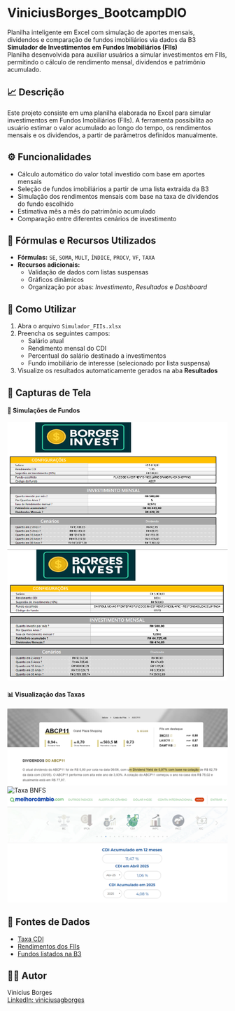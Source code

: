 # ViniciusBorges_BootcampDIO
Planilha inteligente em Excel com simulação de aportes mensais, dividendos e comparação de fundos imobiliários via dados da B3
**Simulador de Investimentos em Fundos Imobiliários (FIIs)**  
Planilha desenvolvida para auxiliar usuários a simular investimentos em FIIs, permitindo o cálculo de rendimento mensal, dividendos e patrimônio acumulado.

## 📈 Descrição

Este projeto consiste em uma planilha elaborada no Excel para simular investimentos em Fundos Imobiliários (FIIs). A ferramenta possibilita ao usuário estimar o valor acumulado ao longo do tempo, os rendimentos mensais e os dividendos, a partir de parâmetros definidos manualmente.

## ⚙️ Funcionalidades

- Cálculo automático do valor total investido com base em aportes mensais
- Seleção de fundos imobiliários a partir de uma lista extraída da B3
- Simulação dos rendimentos mensais com base na taxa de dividendos do fundo escolhido
- Estimativa mês a mês do patrimônio acumulado
- Comparação entre diferentes cenários de investimento

## 🧠 Fórmulas e Recursos Utilizados

- **Fórmulas:** `SE`, `SOMA`, `MULT`, `ÍNDICE`, `PROCV`, `VF`, `TAXA`
- **Recursos adicionais:**
  - Validação de dados com listas suspensas
  - Gráficos dinâmicos
  - Organização por abas: *Investimento*, *Resultados* e *Dashboard*

## 📝 Como Utilizar

1. Abra o arquivo `Simulador_FIIs.xlsx`
2. Preencha os seguintes campos:
   - Salário atual
   - Rendimento mensal do CDI
   - Percentual do salário destinado a investimentos
   - Fundo imobiliário de interesse (selecionado por lista suspensa)
3. Visualize os resultados automaticamente gerados na aba **Resultados**

## 📸 Capturas de Tela

#### 🧾 Simulações de Fundos

![Simulação ABCP](images/ABCP_planilha.png)  
![Simulação BNFS](images/BNFS_planilha.png)

#### 📊 Visualização das Taxas

![Taxa ABCP](images/Taxa_ABCP.png)  
![Taxa BNFS](images/Taxa_BNFS.png)  
![Taxa CDI - Melhor Câmbio](images/Taxa_melhor_cambio.png)

## 🔗 Fontes de Dados

- [Taxa CDI](https://www.melhorcambio.com/cdi)  
- [Rendimentos dos FIIs](https://fiis.com.br/lista-de-fundos-imobiliarios/)  
- [Fundos listados na B3](https://www.b3.com.br/pt_br/produtos-e-servicos/negociacao/renda-variavel/fundos-de-investimentos/fii/fiis-listados/)

## 👨‍💻 Autor

Vinicius Borges  
[LinkedIn: viniciusagborges](https://www.linkedin.com/in/viniciusagborges/)

